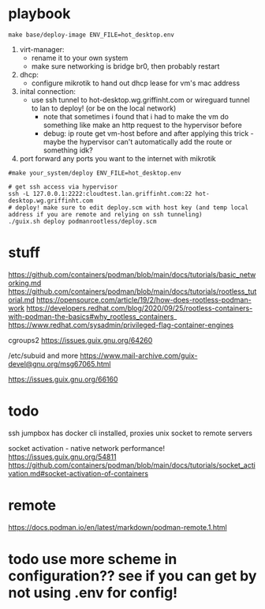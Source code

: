 # playbook

```
make base/deploy-image ENV_FILE=hot_desktop.env
```

1. virt-manager:
    - rename it to your own system
    - make sure networking is bridge br0, then probably restart
3. dhcp:
    - configure mikrotik to hand out dhcp lease for vm's mac address
4. inital connection:
    - use ssh tunnel to hot-desktop.wg.griffinht.com or wireguard tunnel to lan to deploy! (or be on the local network)
        - note that sometimes i found that i had to make the vm do something like make an http request to the hypervisor before
        - debug: ip route get vm-host before and after applying this trick - maybe the hypervisor can't automatically add the route or something idk?
5. port forward any ports you want to the internet with mikrotik

```
#make your_system/deploy ENV_FILE=hot_desktop.env

# get ssh access via hypervisor
ssh -L 127.0.0.1:2222:cloudtest.lan.griffinht.com:22 hot-desktop.wg.griffinht.com
# deploy! make sure to edit deploy.scm with host key (and temp local address if you are remote and relying on ssh tunneling)
./guix.sh deploy podmanrootless/deploy.scm
```

# stuff

https://github.com/containers/podman/blob/main/docs/tutorials/basic_networking.md
https://github.com/containers/podman/blob/main/docs/tutorials/rootless_tutorial.md
https://opensource.com/article/19/2/how-does-rootless-podman-work
https://developers.redhat.com/blog/2020/09/25/rootless-containers-with-podman-the-basics#why_rootless_containers_
https://www.redhat.com/sysadmin/privileged-flag-container-engines

cgroups2
https://issues.guix.gnu.org/64260

/etc/subuid and more
https://www.mail-archive.com/guix-devel@gnu.org/msg67065.html



https://issues.guix.gnu.org/66160

# todo
ssh jumpbox
has docker cli installed, proxies unix socket to remote servers

socket activation - native network performance!
https://issues.guix.gnu.org/54811
https://github.com/containers/podman/blob/main/docs/tutorials/socket_activation.md#socket-activation-of-containers


# remote
https://docs.podman.io/en/latest/markdown/podman-remote.1.html


# todo use more scheme in configuration?? see if you can get by not using .env for config!
